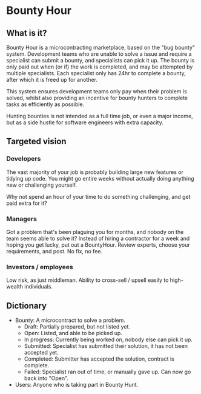 # Bounty Hour

## What is it?

Bounty Hour is a microcontracting marketplace, based on the "bug bounty" system. Development teams who are unable to solve a issue and require a specialist can submit a bounty, and specialists can pick it up. The bounty is only paid out when (or if) the work is completed, and may be attempted by multiple specialists. Each specialist only has 24hr to complete a bounty, after which it is freed up for another.

This system ensures development teams only pay when their problem is solved, whilst also providing an incentive for bounty hunters to complete tasks as efficiently as possible. 

Hunting bounties is not intended as a full time job, or even a major income, but as a side hustle for software engineers with extra capacity.

## Targeted vision

### Developers

The vast majority of your job is probably building large new features or tidying up code. You might go entire weeks without actually doing anything new or challenging yourself.

Why not spend an hour of your time to do something challenging, and get paid extra for it?

### Managers

Got a problem that's been plaguing you for months, and nobody on the team seems able to solve it? Instead of hiring a contractor for a week and hoping you get lucky, put out a BountyHour. Review experts, choose your requirements, and post. No fix, no fee. 

### Investors / employees

Low risk, as just middleman. Ability to cross-sell / upsell easily to high-wealth individuals.

## Dictionary

* Bounty: A microcontract to solve a problem.
    * Draft: Partially prepared, but not listed yet.
    * Open: Listed, and able to be picked up.
    * In progress: Currently being worked on, nobody else can pick it up.
    * Submitted: Specialist has submitted their solution, it has not been accepted yet.
    * Completed: Submitter has accepted the solution, contract is complete.
    * Failed: Specialist ran out of time, or manually gave up. Can now go back into "Open".
* Users: Anyone who is taking part in Bounty Hunt.

